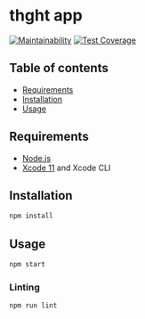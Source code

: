# thght app

[![Maintainability](https://api.codeclimate.com/v1/badges/135e21372e830d3c28ad/maintainability)](https://codeclimate.com/github/thght-birds/thght-app/maintainability) [![Test Coverage](https://api.codeclimate.com/v1/badges/135e21372e830d3c28ad/test_coverage)](https://codeclimate.com/github/thght-birds/thght-app/test_coverage)

## Table of contents

- [Requirements](#requirements)
- [Installation](#installation)
- [Usage](#usage)

## Requirements

- [Node.js](https://nodejs.org)
- [Xcode 11](https://developer.apple.com/xcode/) and Xcode CLI

## Installation

```bash
npm install
```

## Usage

```bash
npm start
```

### Linting

```bash
npm run lint
```
